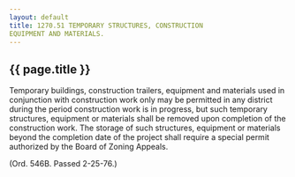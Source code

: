 ```yaml
---
layout: default 
title: 1270.51 TEMPORARY STRUCTURES, CONSTRUCTION
EQUIPMENT AND MATERIALS.
---
```


{{ page.title }}
----------------

Temporary buildings, construction trailers, equipment and materials used
in conjunction with construction work only may be permitted in any
district during the period construction work is in progress, but such
temporary structures, equipment or materials shall be removed upon
completion of the construction work. The storage of such structures,
equipment or materials beyond the completion date of the project shall
require a special permit authorized by the Board of Zoning Appeals.

(Ord. 546B. Passed 2-25-76.)
